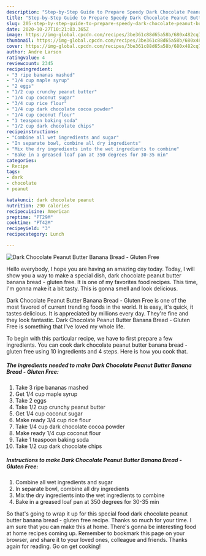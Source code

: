```yaml
---
description: "Step-by-Step Guide to Prepare Speedy Dark Chocolate Peanut Butter Banana Bread - Gluten Free"
title: "Step-by-Step Guide to Prepare Speedy Dark Chocolate Peanut Butter Banana Bread - Gluten Free"
slug: 205-step-by-step-guide-to-prepare-speedy-dark-chocolate-peanut-butter-banana-bread-gluten-free
date: 2020-10-27T10:21:03.365Z
image: https://img-global.cpcdn.com/recipes/3be361c88d65a58b/680x482cq70/dark-chocolate-peanut-butter-banana-bread-gluten-free-recipe-main-photo.jpg
thumbnail: https://img-global.cpcdn.com/recipes/3be361c88d65a58b/680x482cq70/dark-chocolate-peanut-butter-banana-bread-gluten-free-recipe-main-photo.jpg
cover: https://img-global.cpcdn.com/recipes/3be361c88d65a58b/680x482cq70/dark-chocolate-peanut-butter-banana-bread-gluten-free-recipe-main-photo.jpg
author: Andre Larson
ratingvalue: 4
reviewcount: 2345
recipeingredient:
- "3 ripe bananas mashed"
- "1/4 cup maple syrup"
- "2 eggs"
- "1/2 cup crunchy peanut butter"
- "1/4 cup coconut sugar"
- "3/4 cup rice flour"
- "1/4 cup dark chocolate cocoa powder"
- "1/4 cup coconut flour"
- "1 teaspoon baking soda"
- "1/2 cup dark chocolate chips"
recipeinstructions:
- "Combine all wet ingredients and sugar"
- "In separate bowl, combine all dry ingredients"
- "Mix the dry ingredients into the wet ingredients to combine"
- "Bake in a greased loaf pan at 350 degrees for 30-35 min"
categories:
- Recipe
tags:
- dark
- chocolate
- peanut

katakunci: dark chocolate peanut 
nutrition: 290 calories
recipecuisine: American
preptime: "PT29M"
cooktime: "PT42M"
recipeyield: "3"
recipecategory: Lunch

---
```



![Dark Chocolate Peanut Butter Banana Bread - Gluten Free](https://img-global.cpcdn.com/recipes/3be361c88d65a58b/680x482cq70/dark-chocolate-peanut-butter-banana-bread-gluten-free-recipe-main-photo.jpg)

Hello everybody, I hope you are having an amazing day today. Today, I will show you a way to make a special dish, dark chocolate peanut butter banana bread - gluten free. It is one of my favorites food recipes. This time, I'm gonna make it a bit tasty. This is gonna smell and look delicious.



Dark Chocolate Peanut Butter Banana Bread - Gluten Free is one of the most favored of current trending foods in the world. It is easy, it's quick, it tastes delicious. It is appreciated by millions every day. They're fine and they look fantastic. Dark Chocolate Peanut Butter Banana Bread - Gluten Free is something that I've loved my whole life.


To begin with this particular recipe, we have to first prepare a few ingredients. You can cook dark chocolate peanut butter banana bread - gluten free using 10 ingredients and 4 steps. Here is how you cook that.

<!--inarticleads1-->

##### The ingredients needed to make Dark Chocolate Peanut Butter Banana Bread - Gluten Free:

1. Take 3 ripe bananas mashed
1. Get 1/4 cup maple syrup
1. Take 2 eggs
1. Take 1/2 cup crunchy peanut butter
1. Get 1/4 cup coconut sugar
1. Make ready 3/4 cup rice flour
1. Take 1/4 cup dark chocolate cocoa powder
1. Make ready 1/4 cup coconut flour
1. Take 1 teaspoon baking soda
1. Take 1/2 cup dark chocolate chips




<!--inarticleads2-->

##### Instructions to make Dark Chocolate Peanut Butter Banana Bread - Gluten Free:

1. Combine all wet ingredients and sugar
1. In separate bowl, combine all dry ingredients
1. Mix the dry ingredients into the wet ingredients to combine
1. Bake in a greased loaf pan at 350 degrees for 30-35 min




So that's going to wrap it up for this special food dark chocolate peanut butter banana bread - gluten free recipe. Thanks so much for your time. I am sure that you can make this at home. There's gonna be interesting food at home recipes coming up. Remember to bookmark this page on your browser, and share it to your loved ones, colleague and friends. Thanks again for reading. Go on get cooking!
